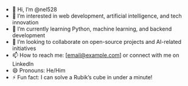 - 👋 Hi, I’m @nel528
- 👀 I’m interested in web development, artificial intelligence, and tech innovation
- 🌱 I’m currently learning Python, machine learning, and backend development
- 💞️ I’m looking to collaborate on open-source projects and AI-related initiatives
- 📫 How to reach me: [email@example.com] or connect with me on LinkedIn
- 😄 Pronouns: He/Him
- ⚡ Fun fact: I can solve a Rubik’s cube in under a minute!

<!---
nel528/nel528 is a ✨ special ✨ repository because its `README.md` (this file) appears on your GitHub profile.
You can click the Preview link to take a look at your changes.
--->
